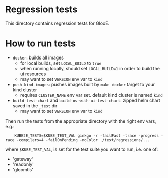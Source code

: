 # Regression tests
This directory contains regression tests for GlooE.

# How to run tests

- `docker`: builds all images
  - for local builds, set `LOCAL_BUILD` to `true`
  - when running locally, should set `LOCAL_BUILD=1` in order to build the ui resources
  - may want to set `VERSION` env var to `kind`
- `push-kind-images`: pushes images built by `make docker` target to your kind cluster
  - requires `CLUSTER_NAME` env var set. default kind cluster is named `kind`
- `build-test-chart` and `build-os-with-ui-test-chart`: zipped helm chart saved in the `_test` dir
  - may want to set `VERSION` env var to `kind`

Then run the tests from the appropriate directory with the right env vars, e.g.:
```shell script
	KUBE2E_TESTS=$KUBE_TEST_VAL ginkgo -r -failFast -trace -progress -race -compilers=4 -failOnPending -noColor ./test/regressions/...
```
where `$KUBE_TEST_VAL`, is set for the test suite you want to run, i.e. one of:
- 'gateway'
- 'readonly'
- 'gloomtls'